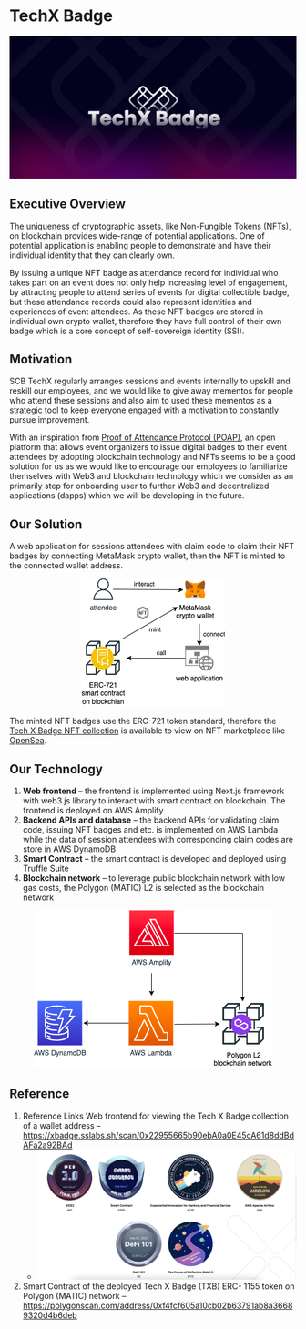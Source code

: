 # TechX Badge

<p align="center">
  <img src="/img/docs/our-projects/techx-badge/cover.png" alt="cover image" />
</p>

## Executive Overview

The uniqueness of cryptographic assets, like Non-Fungible Tokens (NFTs), on blockchain provides wide-range of potential applications. One of potential application is enabling people to demonstrate and have their individual identity that they can clearly own.

By issuing a unique NFT badge as attendance record for individual who takes part on an event does not only help increasing level of engagement, by attracting people to attend series of events for digital collectible badge, but these attendance records could also represent identities and experiences of event attendees. As these NFT badges are stored in individual own crypto wallet, therefore they have full control of their own badge which is a core concept of self-sovereign identity (SSI).

## Motivation

SCB TechX regularly arranges sessions and events internally to upskill and reskill our employees, and we would like to give away mementos for people who attend these sessions and also aim to used these mementos as a strategic tool to keep everyone engaged with a motivation to constantly pursue improvement.

With an inspiration from [Proof of Attendance Protocol (POAP)](https://poap.xyz/), an open platform that allows event organizers to issue digital badges to their event attendees by adopting blockchain technology and NFTs seems to be a good solution for us as we would like to encourage our employees to familiarize themselves with Web3 and blockchain technology which we consider as an primarily step for onboarding user to further Web3 and decentralized applications (dapps) which we will be developing in the future.

## Our Solution

A web application for sessions attendees with claim code to claim their NFT badges by connecting MetaMask crypto wallet, then the NFT is minted to the connected wallet address.

<p align="center">
  <img src="/img/docs/our-projects/techx-badge/article_techx_badge_diagram.png" alt="The diagram demonstrate an attendee claiming NFT badge" />
</p>

The minted NFT badges use the ERC-721 token standard, therefore the [Tech X Badge NFT collection](https://opensea.io/collection/tech-x-badge) is available to view on NFT marketplace like [OpenSea](https://opensea.io/).

## Our Technology

1. **Web frontend** – the frontend is implemented using Next.js framework with web3.js library to interact with smart contract on blockchain. The frontend is deployed on AWS Amplify
2. **Backend APIs and database** – the backend APIs for validating claim code, issuing NFT badges and etc. is implemented on AWS Lambda while the data of session attendees with corresponding claim codes are store in AWS DynamoDB
3. **Smart Contract** – the smart contract is developed and deployed using Truffle Suite
4. **Blockchain network** – to leverage public blockchain network with low gas costs, the Polygon (MATIC) L2 is selected as the blockchain network

<p align="center">
  <img src="/img/docs/our-projects/techx-badge/article_techx_badge_architecture.png" alt="Simplify architecture diagram" />
</p>

## Reference

1. Reference Links Web frontend for viewing the Tech X Badge collection of a wallet address – https://xbadge.sslabs.sh/scan/0x22955665b90ebA0a0E45cA61d8ddBdAFa2a92BAd
   - ![collection of techx badges](/img/docs/our-projects/techx-badge/image-20221125-110740.png)
2. Smart Contract of the deployed Tech X Badge (TXB) ERC- 1155 token on Polygon (MATIC) network – https://polygonscan.com/address/0xf4fcf605a10cb02b63791ab8a36689320d4b6deb
